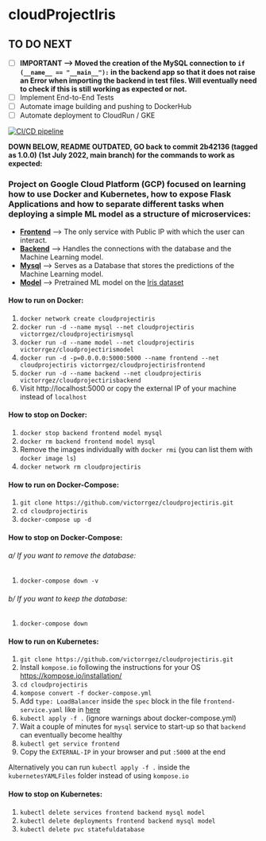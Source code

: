 <h1> cloudProjectIris </h1>
<h2> TO DO NEXT </h2>

- [ ] **IMPORTANT --> Moved the creation of the MySQL connection to `if (__name__ == "__main__"):` in the backend app so
that it does not raise an Error when importing the backend in test files. Will eventually need to check if this is still
working as expected or not.**
- [ ] Implement End-to-End Tests
- [ ] Automate image building and pushing to DockerHub
- [ ] Automate deployment to CloudRun / GKE

[![CI/CD pipeline](https://github.com/victorrgez/cloudProjectIris/actions/workflows/cicd.yml/badge.svg?branch=main)](https://github.com/victorrgez/cloudProjectIris/actions/workflows/cicd.yml)

**DOWN BELOW, README OUTDATED, GO back to commit 2b42136 (tagged as 1.0.0) (1st July 2022, main branch) for the commands to work as expected:**
<h3> Project on Google Cloud Platform (GCP) focused on learning how to use Docker and Kubernetes, how to expose Flask Applications and how to separate different tasks when deploying a simple ML model as a structure of microservices: </h3>

- [**Frontend**](src/frontend5000) --> The only service with Public IP with which the user can interact.
- [**Backend**](src/backend8080) --> Handles the connections with the database and the Machine Learning model.
- [**Mysql**](src/mysql3306) --> Serves as a Database that stores the predictions of the Machine Learning model.
- [**Model**](src/irismodel3000) --> Pretrained ML model on the [Iris dataset](https://www.kaggle.com/datasets/uciml/iris)

<h4> How to run on Docker: </h4>

1. `docker network create cloudprojectiris`
2. `docker run -d --name mysql --net cloudprojectiris victorrgez/cloudprojectirismysql`
3. `docker run -d --name model --net cloudprojectiris victorrgez/cloudprojectirismodel`
4. `docker run -d -p=0.0.0.0:5000:5000 --name frontend --net cloudprojectiris victorrgez/cloudprojectirisfrontend`
5. `docker run -d --name backend --net cloudprojectiris victorrgez/cloudprojectirisbackend`
6. Visit http://localhost:5000 or copy the external IP of your machine instead of `localhost`

<h4> How to stop on Docker: </h4>

1. `docker stop backend frontend model mysql`
2. `docker rm backend frontend model mysql`
3. Remove the images individually with `docker rmi` (you can list them with `docker image ls`)
4. `docker network rm cloudprojectiris`

<h4> How to run on Docker-Compose: </h4>

1. `git clone https://github.com/victorrgez/cloudprojectiris.git`
2. `cd cloudprojectiris`
3. `docker-compose up -d`

<h4> How to stop on Docker-Compose: </h4>

<h6> a/ If you want to remove the database: </h6>

1. `docker-compose down -v`

<h6> b/ If you want to keep the database: </h6>

1. `docker-compose down`

<h4> How to run on Kubernetes: </h4>

1. `git clone https://github.com/victorrgez/cloudprojectiris.git`
2. Install `kompose.io` following the instructions for your OS https://kompose.io/installation/
3. `cd cloudprojectiris`
4. `kompose convert -f docker-compose.yml`
5. Add `type: LoadBalancer` inside the `spec` block in the file `frontend-service.yaml` like in [here](./kubernetesYAMLFiles/frontend-service.yaml)
6. `kubectl apply -f .` (ignore warnings about docker-compose.yml)
7. Wait a couple of minutes for `mysql` service to start-up so that `backend` can eventually become healthy
8. `kubectl get service frontend`
9. Copy the `EXTERNAL-IP` in your browser and put `:5000` at the end

Alternatively you can run `kubectl apply -f .` inside the `kubernetesYAMLFiles` folder instead of using `kompose.io`

<h4> How to stop on Kubernetes: </h4>

1. `kubectl delete services frontend backend mysql model`
2. `kubectl delete deployments frontend backend mysql model`
3. `kubectl delete pvc statefuldatabase`
